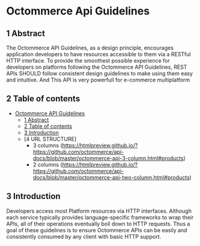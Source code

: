 # Octommerce Api Guidelines

## 1 Abstract
The Octommerce API Guidelines, as a design principle, encourages application developers to have resources accessible to them via a RESTful HTTP interface.
To provide the smoothest possible experience for developers on platforms following the Octommerce API Guidelines, REST APIs SHOULD follow consistent design guidelines to make using them easy and intuitive.
And This API is very powerfull for e-commerce multiplatform

## 2 Table of contents
- [Octommerce API Guidelines](#Octommerce-api-guidelines)
	- [1 Abstract](#1-abstract)
	- [2 Table of contents](#2-table-of-contents)
	- [3 Introduction](#3-introduction)
	- [4    URL STRUCTURE]
		- 3 columns (https://htmlpreview.github.io/?https://github.com/octommerce/api-docs/blob/master/octommerce-api-3-column.html#products)
		- 2 columns (https://htmlpreview.github.io/?https://github.com/octommerce/api-docs/blob/master/octommerce-api-two-column.html#products)
    
## 3 Introduction
Developers access most Platform resources via HTTP interfaces.
Although each service typically provides language-specific frameworks to wrap their APIs, all of their operations eventually boil down to HTTP requests.
Thus a goal of these guidelines is to ensure Octommerce APIs can be easily and consistently consumed by any client with basic HTTP support.



